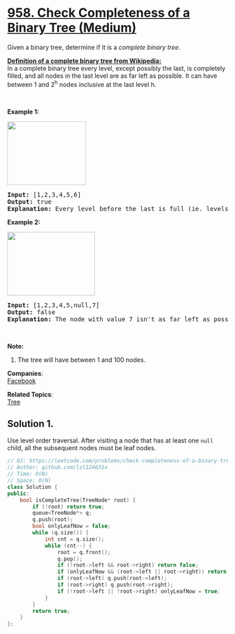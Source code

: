 # [958. Check Completeness of a Binary Tree (Medium)](https://leetcode.com/problems/check-completeness-of-a-binary-tree/)

<p>Given a binary tree, determine if it is a <em>complete binary tree</em>.</p>

<p><u><b>Definition of a complete binary tree from <a href="http://en.wikipedia.org/wiki/Binary_tree#Types_of_binary_trees" target="_blank">Wikipedia</a>:</b></u><br>
In a complete binary tree every level, except possibly the last, is completely filled, and all nodes in the last level are as far left as possible. It can have between 1 and 2<sup>h</sup> nodes inclusive at the last level h.</p>

<p>&nbsp;</p>

<p><strong>Example 1:</strong></p>

<p><strong><img alt="" src="https://assets.leetcode.com/uploads/2018/12/15/complete-binary-tree-1.png" style="width: 180px; height: 145px;"></strong></p>

<pre><strong>Input: </strong><span id="example-input-1-1">[1,2,3,4,5,6]</span>
<strong>Output: </strong><span id="example-output-1">true</span>
<span><strong>Explanation: </strong></span>Every level before the last is full (ie. levels with node-values {1} and {2, 3}), and all nodes in the last level ({4, 5, 6}) are as far left as possible.
</pre>

<div>
<p><strong>Example 2:</strong></p>

<p><strong><img alt="" src="https://assets.leetcode.com/uploads/2018/12/15/complete-binary-tree-2.png" style="width: 200px; height: 145px;"></strong></p>

<pre><strong>Input: </strong><span id="example-input-2-1">[1,2,3,4,5,null,7]</span>
<strong>Output: </strong><span id="example-output-2">false</span>
<strong>Explanation: </strong>The node with value 7 isn't as far left as possible.<span>
</span></pre>

<div>&nbsp;</div>
</div>

<p><strong>Note:</strong></p>

<ol>
	<li>The tree will have between 1 and 100 nodes.</li>
</ol>

**Companies**:  
[Facebook](https://leetcode.com/company/facebook)

**Related Topics**:  
[Tree](https://leetcode.com/tag/tree/)

## Solution 1.

Use level order traversal. After visiting a node that has at least one `null` child, all the subsequent nodes must be leaf nodes.

```cpp
// OJ: https://leetcode.com/problems/check-completeness-of-a-binary-tree/
// Author: github.com/lzl124631x
// Time: O(N)
// Space: O(N)
class Solution {
public:
    bool isCompleteTree(TreeNode* root) {
        if (!root) return true;
        queue<TreeNode*> q;
        q.push(root);
        bool onlyLeafNow = false;
        while (q.size()) {
            int cnt = q.size();
            while (cnt--) {
                root = q.front();
                q.pop();
                if (!root->left && root->right) return false;
                if (onlyLeafNow && (root->left || root->right)) return false;
                if (root->left) q.push(root->left);
                if (root->right) q.push(root->right);
                if (!root->left || !root->right) onlyLeafNow = true;
            }
        }
        return true;
    }
};
```